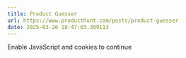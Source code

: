 ```yaml
---
title: Product Guesser
url: https://www.producthunt.com/posts/product-guesser
date: 2025-03-26 18:47:03.309113
---
```

Enable JavaScript and cookies to continue

